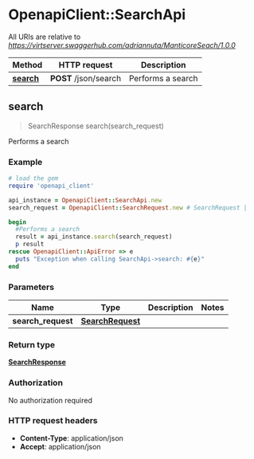 # OpenapiClient::SearchApi

All URIs are relative to *https://virtserver.swaggerhub.com/adriannuta/ManticoreSeach/1.0.0*

Method | HTTP request | Description
------------- | ------------- | -------------
[**search**](SearchApi.md#search) | **POST** /json/search | Performs a search



## search

> SearchResponse search(search_request)

Performs a search

### Example

```ruby
# load the gem
require 'openapi_client'

api_instance = OpenapiClient::SearchApi.new
search_request = OpenapiClient::SearchRequest.new # SearchRequest | 

begin
  #Performs a search
  result = api_instance.search(search_request)
  p result
rescue OpenapiClient::ApiError => e
  puts "Exception when calling SearchApi->search: #{e}"
end
```

### Parameters


Name | Type | Description  | Notes
------------- | ------------- | ------------- | -------------
 **search_request** | [**SearchRequest**](SearchRequest.md)|  | 

### Return type

[**SearchResponse**](SearchResponse.md)

### Authorization

No authorization required

### HTTP request headers

- **Content-Type**: application/json
- **Accept**: application/json

